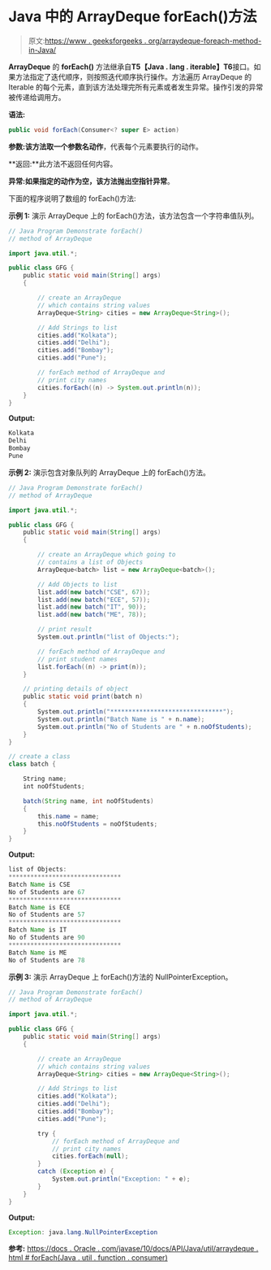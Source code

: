 # Java 中的 ArrayDeque forEach()方法

> 原文:[https://www . geeksforgeeks . org/arraydeque-foreach-method-in-Java/](https://www.geeksforgeeks.org/arraydeque-foreach-method-in-java/)

**ArrayDeque** 的 **forEach()** 方法继承自**T5【Java . lang . iterable】T6**接口。如果方法指定了迭代顺序，则按照迭代顺序执行操作。方法遍历 ArrayDeque 的 Iterable 的每个元素，直到该方法处理完所有元素或者发生异常。操作引发的异常被传递给调用方。

**语法:**

```java
public void forEach(Consumer<? super E> action)
```

**参数:**该方法取一个参数名**动作**，代表每个元素要执行的动作。

**返回:**此方法不返回任何内容。

**异常:**如果指定的动作为空，该方法抛出**空指针异常**。

下面的程序说明了数组的 forEach()方法:

**示例 1:** 演示 ArrayDeque 上的 forEach()方法，该方法包含一个字符串值队列。

```java
// Java Program Demonstrate forEach()
// method of ArrayDeque

import java.util.*;

public class GFG {
    public static void main(String[] args)
    {

        // create an ArrayDeque
        // which contains string values
        ArrayDeque<String> cities = new ArrayDeque<String>();

        // Add Strings to list
        cities.add("Kolkata");
        cities.add("Delhi");
        cities.add("Bombay");
        cities.add("Pune");

        // forEach method of ArrayDeque and
        // print city names
        cities.forEach((n) -> System.out.println(n));
    }
}
```

**Output:**

```java
Kolkata
Delhi
Bombay
Pune

```

**示例 2:** 演示包含对象队列的 ArrayDeque 上的 forEach()方法。

```java
// Java Program Demonstrate forEach()
// method of ArrayDeque

import java.util.*;

public class GFG {
    public static void main(String[] args)
    {

        // create an ArrayDeque which going to
        // contains a list of Objects
        ArrayDeque<batch> list = new ArrayDeque<batch>();

        // Add Objects to list
        list.add(new batch("CSE", 67));
        list.add(new batch("ECE", 57));
        list.add(new batch("IT", 90));
        list.add(new batch("ME", 78));

        // print result
        System.out.println("list of Objects:");

        // forEach method of ArrayDeque and
        // print student names
        list.forEach((n) -> print(n));
    }

    // printing details of object
    public static void print(batch n)
    {
        System.out.println("*******************************");
        System.out.println("Batch Name is " + n.name);
        System.out.println("No of Students are " + n.noOfStudents);
    }
}

// create a class
class batch {

    String name;
    int noOfStudents;

    batch(String name, int noOfStudents)
    {
        this.name = name;
        this.noOfStudents = noOfStudents;
    }
}
```

**Output:**

```java
list of Objects:
*******************************
Batch Name is CSE
No of Students are 67
*******************************
Batch Name is ECE
No of Students are 57
*******************************
Batch Name is IT
No of Students are 90
*******************************
Batch Name is ME
No of Students are 78

```

**示例 3:** 演示 ArrayDeque 上 forEach()方法的 NullPointerException。

```java
// Java Program Demonstrate forEach()
// method of ArrayDeque

import java.util.*;

public class GFG {
    public static void main(String[] args)
    {

        // create an ArrayDeque
        // which contains string values
        ArrayDeque<String> cities = new ArrayDeque<String>();

        // Add Strings to list
        cities.add("Kolkata");
        cities.add("Delhi");
        cities.add("Bombay");
        cities.add("Pune");

        try {
            // forEach method of ArrayDeque and
            // print city names
            cities.forEach(null);
        }
        catch (Exception e) {
            System.out.println("Exception: " + e);
        }
    }
}
```

**Output:**

```java
Exception: java.lang.NullPointerException

```

**参考:**
[https://docs . Oracle . com/javase/10/docs/API/Java/util/arraydeque . html # forEach(Java . util . function . consumer)](https://docs.oracle.com/javase/10/docs/api/java/util/ArrayDeque.html#forEach(java.util.function.Consumer))